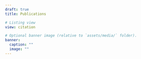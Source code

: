 ```yaml
---
draft: true
title: Publications

# Listing view
view: citation

# Optional banner image (relative to `assets/media/` folder).
banner:
  caption: ""
  image: ""
---
```

